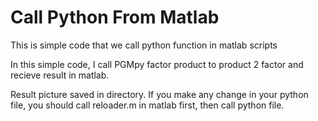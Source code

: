 # Call Python From Matlab
This is simple code that we call python function in matlab scripts

In this simple code, I call PGMpy factor product to product 2 factor and recieve result in matlab.

Result picture saved in directory.
If you make any change in your python file, you should call reloader.m in matlab first, then call python file.

